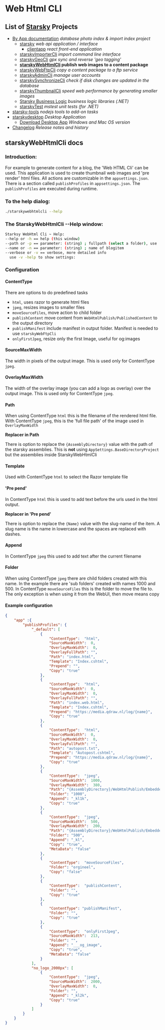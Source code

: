 # Web Html CLI
## List of [Starsky](../../readme.md) Projects
 * [By App documentation](../../starsky/readme.md) _database photo index & import index project_
    * [starsky](../../starsky/starsky/readme.md) _web api application / interface_
      *  [clientapp](../../starsky/starsky/clientapp/readme.md) _react front-end application_
    * [starskyImporterCli](../../starsky/starskyimportercli/readme.md)  _import command line interface_
    * [starskyGeoCli](../../starsky/starskygeocli/readme.md)  _gpx sync and reverse 'geo tagging'_
    * __[starskyWebHtmlCli](../../starsky/starskywebhtmlcli/readme.md)  publish web images to a content package__
    * [starskyWebFtpCli](../../starsky/starskywebftpcli/readme.md)  _copy a content package to a ftp service_
    * [starskyAdminCli](../../starsky/starskyadmincli/readme.md)  _manage user accounts_
    * [starskySynchronizeCli](../../starsky/starskysynchronizecli/readme.md)  _check if disk changes are updated in the database_
    * [starskyThumbnailCli](../../starsky/starskythumbnailcli/readme.md)  _speed web performance by generating smaller images_
    * [Starsky Business Logic](../../starsky/starskybusinesslogic/readme.md) _business logic libraries (.NET)_
    * [starskyTest](../../starsky/starskytest/readme.md)  _mstest unit tests (for .NET)_
 * [starsky-tools](../../starsky-tools/readme.md) _nodejs tools to add-on tasks_
 * [starskydesktop](../../starskydesktop/readme.md) _Desktop Application_
    * [Download Desktop App](https://docs.qdraw.nl/download/) _Windows and Mac OS version_
 * [Changelog](../../history.md) _Release notes and history_

## starskyWebHtmlCli docs

### Introduction:

For example to generate content for a blog, the 'Web HTML Cli' can be used. This application is used to create thumbnail web images and 'pre render' html files.
All actions are customizable in the `appsettings.json`. There is a section called `publishProfiles` in `appsettings.json`.
The `publishProfiles` are executed during runtime.


### To the help dialog:
```sh
./starskywebhtmlcli --help
```

### The StarskyWebHtmlCli --Help window:

```sh
Starksy WebHtml Cli ~ Help:
--help or -h == help (this window)
--path or -p == parameter: (string) ; fullpath (select a folder), use '-p' for current directory
--name or -n == parameter: (string) ; name of blogitem
--verbose or -v == verbose, more detailed info
  use -v -help to show settings:
```
### Configuration

#### ContentType

There are options to do predefined tasks
- `html`, uses razor to generate html files
- `jpeg`, resizes images to smaller files
- `moveSourceFiles`, move action to child folder
- `publishContent` move content from `WebHtmlPublish/PublishedContent` to the output directory
- `publishManifest` include manifest in output folder. Manifest is needed to use `starskyWebFtpCli`
- `onlyFirstJpeg`, resize only the first Image, useful for og:images

#### SourceMaxWidth

The width in pixels of the output image. This is used only for ContentType `jpeg`.

#### OverlayMaxWidth

The width of the overlay image (you can add a logo as overlay) over the output image.
This is used only for ContentType `jpeg`.

#### Path

When using ContentType `html` this is the filename of the rendered html file.
With ContentType `jpeg`, this is the 'full file path' of the image used in `OverlayMaxWidth`


__Replacer in Path__

There is option to replace the `{AssemblyDirectory}` value with the path of the starsky assemblies.
This is __not__ using `AppSettings.BaseDirectoryProject` but the assemblies inside StarskyWebHtmlCli

#### Template

Used with ContentType `html` to select the Razor template file

#### 'Pre pend'

In ContentType `html` this is used to add text before the urls used in the html output.


__Replacer in 'Pre pend'__

There is option to replace the `{Name}` value with the slug-name of the item. A slug name is the name in lowercase and the spaces are replaced with dashes.


#### Append

In ContentType `jpeg` this used to add text after the current filename

#### Folder

When using ContentType `jpeg` there are child folders created with this name.
In the example there are 'sub folders' created with names 1000 and 500.
In ContentType `moveSourceFiles` this is the folder to move the file to.
The only exception is when using it from the WebUI, then move means copy


#### Example configuration

```json
{
    "app" :{
        "publishProfiles": {
            "_default": [
                {
                    "ContentType":  "html",
                    "SourceMaxWidth":  0,
                    "OverlayMaxWidth":  0,
                    "OverlayFullPath": "",
                    "Path": "index.html",
                    "Template": "Index.cshtml",
                    "Prepend": "",
                    "Copy": "true"
                },
                {
                    "ContentType":  "html",
                    "SourceMaxWidth":  0,
                    "OverlayMaxWidth":  0,
                    "OverlayFullPath": "",
                    "Path": "index.web.html",
                    "Template": "Index.cshtml",
                    "Prepend": "https://media.qdraw.nl/log/{name}",
                    "Copy": "true"
                },
                {
                    "ContentType":  "html",
                    "SourceMaxWidth":  0,
                    "OverlayMaxWidth":  0,
                    "OverlayFullPath": "",
                    "Path": "autopost.txt",
                    "Template": "Autopost.cshtml",
                    "Prepend": "https://media.qdraw.nl/log/{name}",
                    "Copy": "true"
                },
                {
                    "ContentType":  "jpeg",
                    "SourceMaxWidth":  1000,
                    "OverlayMaxWidth":  380,
                    "Path": "{AssemblyDirectory}/WebHtmlPublish/EmbeddedViews/qdrawlarge.png",
                    "Folder": "1000",
                    "Append": "_kl1k",
                    "Copy": "true"
                },
                {
                    "ContentType":  "jpeg",
                    "SourceMaxWidth":  500,
                    "OverlayMaxWidth":  200,
                    "Path": "{AssemblyDirectory}/WebHtmlPublish/EmbeddedViews/qdrawsmall.png",
                    "Folder": "500",
                    "Append": "_kl",
                    "Copy": "true",
                    "MetaData": "false"
                },
                {
                    "ContentType":  "moveSourceFiles",
                    "Folder": "orgineel",
                    "Copy": "false"
                },
                {
                    "ContentType":  "publishContent",
                    "Folder": "",
                    "Copy": "true"
                },
                {
                    "ContentType": "publishManifest",
                    "Folder": "",
                    "Copy": "true"
                },
                {
                    "ContentType":  "onlyFirstJpeg",
                    "SourceMaxWidth":  213,
                    "Folder": "",
                    "Append": "___og_image",
                    "Copy": "true",
                    "MetaData": "false"
                }
            ],
            "no_logo_2000px": [
                {
                    "ContentType":  "jpeg",
                    "SourceMaxWidth":  2000,
                    "OverlayMaxWidth":  0,
                    "Folder": "",
                    "Append": "_kl2k",
                    "Copy": "true"
                }
            ]
        }
    }
}
```
